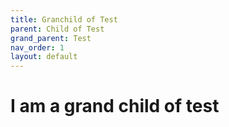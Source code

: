 ```yaml
---
title: Granchild of Test
parent: Child of Test
grand_parent: Test
nav_order: 1
layout: default
---
```


# I am a grand child of test
